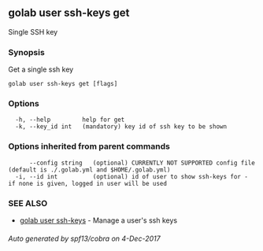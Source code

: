 ## golab user ssh-keys get

Single SSH key

### Synopsis


Get a single ssh key

```
golab user ssh-keys get [flags]
```

### Options

```
  -h, --help         help for get
  -k, --key_id int   (mandatory) key id of ssh key to be shown
```

### Options inherited from parent commands

```
      --config string   (optional) CURRENTLY NOT SUPPORTED config file (default is ./.golab.yml and $HOME/.golab.yml)
  -i, --id int          (optional) id of user to show ssh-keys for - if none is given, logged in user will be used
```

### SEE ALSO
* [golab user ssh-keys](golab_user_ssh-keys.md)	 - Manage a user's ssh keys

###### Auto generated by spf13/cobra on 4-Dec-2017
